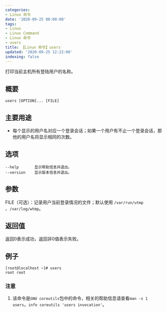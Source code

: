 ```yaml
---
categories:
- Linux 命令
date: '2020-09-25 08:00:00'
tags:
- Linux
- Linux Command
- Linux 命令
- users
title: 【Linux 命令】users
updated: '2020-09-25 12:22:00'
indexing: false
---
```


打印当前主机所有登陆用户的名称。

## 概要

```shell
users [OPTION]... [FILE]
```

## 主要用途

- 每个显示的用户名对应一个登录会话；如果一个用户有不止一个登录会话，那他的用户名将显示相同的次数。

## 选项

```shell
--help       显示帮助信息并退出。
--version    显示版本信息并退出。
```

## 参数

FILE（可选）：记录用户当前登录情况的文件；默认使用 `/var/run/utmp` 、`/var/log/wtmp`。

## 返回值

返回0表示成功，返回非0值表示失败。

## 例子

```shell
[root@localhost ~]# users
root root
```

### 注意

1. 该命令是`GNU coreutils`包中的命令，相关的帮助信息请查看`man -s 1 users`，`info coreutils 'users invocation'`。

<!-- Linux命令行搜索引擎：https://jaywcjlove.github.io/linux-command/ -->

